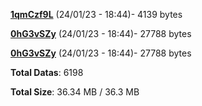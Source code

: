 [**1qmCzf9L**](/data/1qmCzf9L.txt) (24/01/23 - 18:44)- 4139 bytes

[**0hG3vSZy**](/data/0hG3vSZy.txt) (24/01/23 - 18:44)- 27788 bytes

[**0hG3vSZy**](/data/0hG3vSZy.txt) (24/01/23 - 18:44)- 27788 bytes

**Total Datas**: 6198

**Total Size**: 36.34 MB / 36.3 MB
